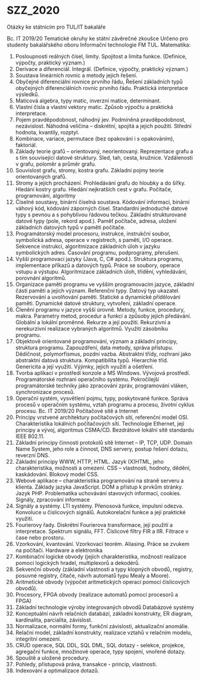 # SZZ_2020
Otázky ke státnicím pro TUL/IT bakaláře


Bc. IT 2019/20
Tematické okruhy ke státní závěrečné zkoušce
Určeno pro studenty bakalářského oboru Informační technologie FM TUL.
Matematika:
1. Posloupnosti reálných čísel, limity. Spojitost a limita funkce. (Definice, výpočty, praktický
význam.)
2. Derivace a diferenciál. Integrál. (Definice, výpočty, praktický význam.)
3. Soustava lineárních rovnic a metody jejich řešení.
4. Obyčejné diferenciální rovnice prvního řádu, Řešení základních typů obyčejných
diferenciálních rovnic prvního řádu. Praktická interpretace výsledků.
5. Maticová algebra, typy matic, inverzní matice, determinant.
6. Vlastní čísla a vlastní vektory matic. Způsob výpočtu a praktická interpretace.
7. Pojem pravděpodobnost, náhodný jev. Podmíněná pravděpodobnost, nezávislost. Náhodná
veličina – diskrétní, spojitá a jejich použití. Střední hodnota, kvantily, rozptyl.
8. Kombinace, variace, permutace (bez opakování i s opakováním), faktoriál.
9. Základy teorie grafů – orientovaný, neorientovaný. Reprezentace grafu a s tím související
datové struktury. Sled, tah, cesta, kružnice. Vzdálenosti v grafu, poloměr a průměr grafu.
10. Souvislost grafu, stromy, kostra grafu. Základní pojmy teorie orientovaných grafů.
11. Stromy a jejich procházení. Prohledávání grafu do hloubky a do šířky. Hledání kostry grafu.
Hledání nejkratších cest v grafu.
Počítače, programování, algoritmy
12. Číselné soustavy, binární číselná soustava. Kódování informací, binární váhový kód, kódování
záporných čísel. Standardní jednoduché datové typy s pevnou a s pohyblivou řádovou tečkou.
Základní strukturované datové typy (pole, rekord apod.). Paměť počítače, adresa, uložení
základních datových typů v paměti počítače.
13. Programátorský model procesoru, instrukce, instrukční soubor, symbolická adresa, operace
v registrech, s pamětí, I/O operace. Sekvence instrukcí, algoritmizace základních úloh v jazyku
symbolických adres. Časování programu, podprogramy, přerušení.
14. Vyšší programovací jazyky (Java, C, C# apod.). Struktura programu, implementace příkazů
a datových typů. Práce se soubory, operace vstupu a výstupu. Algoritmizace základních úloh,
třídění, vyhledávání, porovnání algoritmů.
15. Organizace paměti programu ve vyšším programovacím jazyce, základní části paměti a jejich
význam. Referenční typy. Datový typ ukazatel. Rezervování a uvolňování paměti. Statické
a dynamické přidělování paměti. Dynamické datové struktury, vytvoření, základní operace.
16. Členění programu v jazyce vyšší úrovně. Metody, funkce, procedury, makra. Parametry metod,
procedur a funkcí a způsoby jejich předávání. Globální a lokální proměnné. Rekurze a její
použití. Rekurzivní a nerekurzivní realizace vybraných algoritmů. Využití zásobníku programu.
17. Objektově orientované programování, význam a základní principy, struktura programu.
Zapouzdření, data metody, správa přístupu. Dědičnost, polymorfismus, pozdní vazba.
Abstraktní třídy, rozhraní jako abstraktní datová struktura. Kompatibilita typů. Hierarchie tříd.
Genericita a její využití. Výjimky, jejich využití a ošetření.
18. Tvorba aplikací v prostředí konzole a MS Windows. Vývojová prostředí. Programátorské
rozhraní operačního systému. Pokročilejší programátorské techniky jako zpracování zpráv,
programování vláken, synchronizace procesů.
19. Operační systém, vysvětlení pojmu, typy, poskytované funkce. Správa procesů v operačním
systému, vztah programu a procesu, životní cyklus procesu. 
Bc. IT 2019/20
Počítačové sítě a Internet
20. Principy vrstvené architektury počítačových sítí, referenční model OSI. Charakteristika
lokálních počítačových sítí. Technologie Ethernet, její principy a vývoj, algoritmus CSMA/CD.
Bezdrátové lokální sítě standardu IEEE 802.11.
21. Základní principy činnosti protokolů sítě Internet – IP, TCP, UDP. Domain Name System, jeho
role a činnost, DNS servery, postup řešení dotazu, reverzní DNS.
22. Základní principy WWW, HTTP, HTML. Jazyk (X)HTML, jeho charakteristika, možnosti
a omezení. CSS – vlastnosti, hodnoty, dědění, kaskádování. Blokový model CSS.
23. Webové aplikace – charakteristika programování na straně serveru a klienta. Základy jazyka
JavaScript. DOM a přístup k prvkům stránky. Jazyk PHP. Problematika uchovávání stavových
informací, cookies.
Signály, zpracování informace
24. Signály a systémy. LTI systémy. Přenosová funkce, impulsní odezva. Konvoluce u číslicových
signálů. Autokorelační funkce a její praktické využití.
25. Fourierovy řady. Diskrétní Fourierova transformace, její použití a interpretace. Spektrum
signálu, FFT. Číslicové filtry FIR a IIR. Filtrace v čase nebo prostoru.
26. Vzorkování, kvantování. Vzorkovací teorém. Aliasing. Práce se zvukem na počítači.
Hardware a elektronika
27. Kombinační logické obvody (jejich charakteristika, možnosti realizace pomocí logických
hradel, multiplexorů a dekodérů.
28. Sekvenční obvody (základní vlastnosti a typy klopných obvodů, registry, posuvné registry,
čítače, návrh automatů typu Mealy a Moore).
29. Aritmetické obvody (výpočet aritmetických operací pomocí číslicových obvodů).
30. Procesory, FPGA obvody (realizace automatů pomocí procesorů a FPGA)
31. Základní technologie výroby integrovaných obvodů
Databázové systémy
32. Konceptuální návrh relačních databází, základní konstrukty, ER diagram, kardinalita, parcialita,
závislost.
33. Normalizace, normální formy, funkční závislosti, aktualizační anomálie.
34. Relační model, základní konstrukty, realizace vztahů v relačním modelu, integritní omezení.
35. CRUD operace, SQL DDL, SQL DML, SQL dotazy - selekce, projekce, agregační funkce,
množinové operace, typy spojení, vnořené dotazy.
36. Spouště a uložené procedury.
37. Pohledy, přístupová práva, transakce - princip, vlastnosti.
38. Indexování a optimalizace dotazů. 
